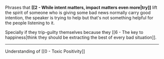 Phrases that **[[2 - While intent matters, impact matters even more|try]]** lift the spirit of someone who is giving some bad news normally carry good intention, the speaker is trying to help but that's not something helpful for the people listening to it.

Specially if they trip-guilty themselves because they [[6 - The key to happiness|think they should be extracting the best of every bad situation]].

---

Understanding of [[0 - Toxic Positivity]]